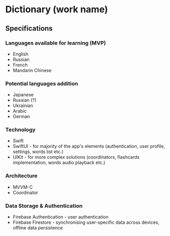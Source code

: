 # Dictionary (work name)

## Specifications

### Languages available for learning (MVP)
* English
* Russian
* French
* Mandarin Chinese

### Potential languages addition
* Japanese
* Russian (?)
* Ukrainian
* Arabic
* German

### Technology
* Swift
* SwiftUI - for majority of the app's elements (authentication, user profile, settings, words list etc.)
* UIKit - for more complex solutions (coordinators, flashcards implementation, words audio playback etc.)

### Architecture
* MVVM-C
* Coordinator

### Data Storage & Authentication
* Firebase Authentication - user authentication
* Firebase Firestore - synchronising user-specific data across devices, offline data persistence

